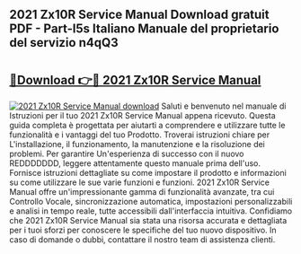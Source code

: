 ## 2021 Zx10R Service Manual Download gratuit PDF - Part-l5s Italiano Manuale del proprietario del servizio n4qQ3

# <h2><a href="http://dffiw23.blite.top/?on=2021+Zx10R+Service+Manual">🔗Download 👉🔴 2021 Zx10R Service Manual</a></h2>

[![2021 Zx10R Service Manual download](https://i.imgur.com/lujVjoI.png)](http://dffiw23.blite.top/?on=2021+Zx10R+Service+Manual)
Saluti e benvenuto nel manuale di Istruzioni per il tuo 2021 Zx10R Service Manual appena ricevuto. Questa guida completa è progettata per aiutarti a comprendere e utilizzare tutte le funzionalità e i vantaggi del tuo Prodotto. Troverai istruzioni chiare per L'installazione, il funzionamento, la manutenzione e la risoluzione dei problemi. Per garantire Un'esperienza di successo con il nuovo REDDDDDDD, leggere attentamente questo manuale prima dell'uso. Fornisce istruzioni dettagliate su come impostare il prodotto e informazioni su come utilizzare le sue varie funzioni e funzioni. 2021 Zx10R Service Manual offre un'impressionante gamma di funzionalità avanzate, tra cui Controllo Vocale, sincronizzazione automatica, impostazioni personalizzabili e analisi in tempo reale, tutte accessibili dall'interfaccia intuitiva. Confidiamo che 2021 Zx10R Service Manual sia stata una risorsa accurata e dettagliata per i tuoi sforzi per conoscere le specifiche del tuo nuovo dispositivo. In caso di domande o dubbi, contattare il nostro team di assistenza clienti.
